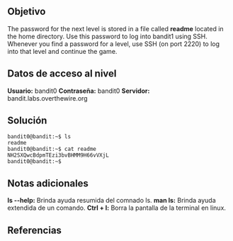 
## Objetivo
The password for the next level is stored in a file called **readme** located in the home directory. Use this password to log into bandit1 using SSH. Whenever you find a password for a level, use SSH (on port 2220) to log into that level and continue the game.
## Datos de acceso al nivel
**Usuario:** bandit0
**Contraseña:** bandit0
**Servidor:** bandit.labs.overthewire.org
## Solución
```
bandit0@bandit:~$ ls
readme
bandit0@bandit:~$ cat readme
NH2SXQwcBdpmTEzi3bvBHMM9H66vVXjL
bandit0@bandit:~$
```
## Notas adicionales
**ls --help:** Brinda ayuda resumida del comnado ls.
**man ls:** Brinda ayuda extendida de un comando.
**Ctrl + l:** Borra la pantalla de la terminal en linux.
## Referencias